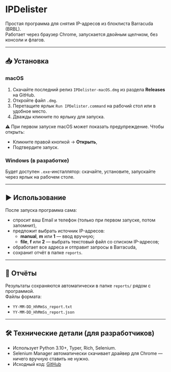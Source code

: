 # IPDelister

Простая программа для снятия IP-адресов из блоклиста Barracuda (BRBL).  
Работает через браузер Chrome, запускается двойным щелчком, без консоли и флагов.

---

## 📥 Установка

### macOS
1. Скачайте последний релиз `IPDelister-macOS.dmg` из раздела **Releases** на GitHub.  
2. Откройте файл `.dmg`.  
3. Перетащите ярлык `Run IPDelister.command` на рабочий стол или в удобное место.  
4. Дважды кликните по ярлыку для запуска.

⚠️ При первом запуске macOS может показать предупреждение. Чтобы открыть:  
- Кликните правой кнопкой → **Открыть**,  
- Подтвердите запуск.

### Windows (в разработке)
Будет доступен `.exe`-инсталлятор: скачайте, установите, запускайте через ярлык на рабочем столе.

---

## ▶️ Использование

После запуска программа сама:
- спросит ваш Email и телефон (только при первом запуске, потом запомнит),  
- предложит выбрать источник IP-адресов:  
  - **manual**, **m** или **1** — ввод вручную;  
  - **file**, **f** или **2** — выбрать текстовый файл со списком IP-адресов; 
- обработает все адреса и отправит запросы в Barracuda,  
- сохранит отчёт в папке `reports`.

---

## 📂 Отчёты

Результаты сохраняются автоматически в папке `reports/` рядом с программой.  
Файлы формата:  
- `YY-MM-DD_HhMmSs_report.txt`  
- `YY-MM-DD_HhMmSs_report.json`

---

## 🛠️ Технические детали (для разработчиков)

- Использует Python 3.10+, Typer, Rich, Selenium.  
- Selenium Manager автоматически скачивает драйвер для Chrome — ничего вручную ставить не нужно.  
- Исходный код: [GitHub](https://github.com/USERNAME/ipdelister)  
